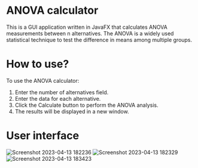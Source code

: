 # ANOVA calculator
This is a GUI application written in JavaFX that calculates ANOVA measurements between n alternatives. The ANOVA is a widely used statistical technique to test the difference in means among multiple groups.

# How to use?
To use the ANOVA calculator:
1. Enter the number of alternatives field.
2. Enter the data for each alternative.
3. Click the Calculate button to perform the ANOVA analysis.
4. The results will be displayed in a new window.

# User interface

![Screenshot 2023-04-13 182236](https://user-images.githubusercontent.com/92872835/231823980-bbe63cd4-c34d-4309-a69f-0ee87590c60b.png)
![Screenshot 2023-04-13 182329](https://user-images.githubusercontent.com/92872835/231823991-fed73bc9-973e-4af7-aaa2-34e66de407bc.png)
![Screenshot 2023-04-13 183423](https://user-images.githubusercontent.com/92872835/231826345-0d4db7e0-7822-4a03-91ec-2b20e23ef9f0.png)
